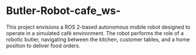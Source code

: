 # Butler-Robot-cafe_ws-
This project envisions a ROS 2-based autonomous mobile robot designed to operate in a simulated café environment. The robot performs the role of a robotic butler, navigating between the kitchen, customer tables, and a home position to deliver food orders.
